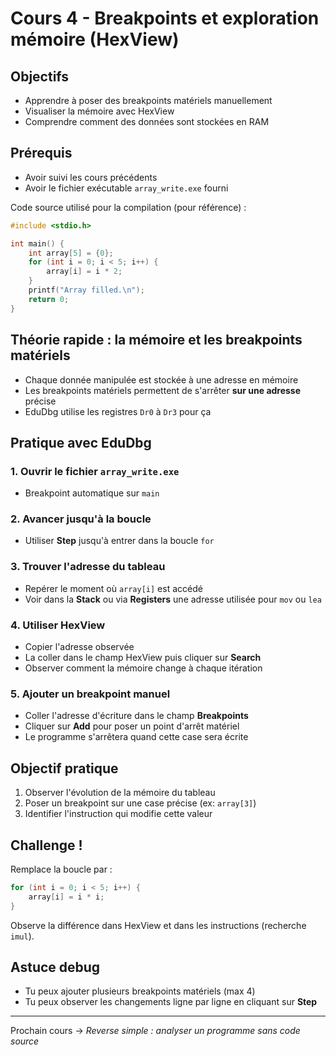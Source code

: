 # Cours 4 - Breakpoints et exploration mémoire (HexView)

## Objectifs

* Apprendre à poser des breakpoints matériels manuellement
* Visualiser la mémoire avec HexView
* Comprendre comment des données sont stockées en RAM

## Prérequis

* Avoir suivi les cours précédents
* Avoir le fichier exécutable `array_write.exe` fourni

Code source utilisé pour la compilation (pour référence) :

```c
#include <stdio.h>

int main() {
    int array[5] = {0};
    for (int i = 0; i < 5; i++) {
        array[i] = i * 2;
    }
    printf("Array filled.\n");
    return 0;
}
```

## Théorie rapide : la mémoire et les breakpoints matériels

* Chaque donnée manipulée est stockée à une adresse en mémoire
* Les breakpoints matériels permettent de s'arrêter **sur une adresse** précise
* EduDbg utilise les registres `Dr0` à `Dr3` pour ça

## Pratique avec EduDbg

### 1. Ouvrir le fichier `array_write.exe`

* Breakpoint automatique sur `main`

### 2. Avancer jusqu'à la boucle

* Utiliser **Step** jusqu'à entrer dans la boucle `for`

### 3. Trouver l'adresse du tableau

* Repérer le moment où `array[i]` est accédé
* Voir dans la **Stack** ou via **Registers** une adresse utilisée pour `mov` ou `lea`

### 4. Utiliser HexView

* Copier l'adresse observée
* La coller dans le champ HexView puis cliquer sur **Search**
* Observer comment la mémoire change à chaque itération

### 5. Ajouter un breakpoint manuel

* Coller l'adresse d'écriture dans le champ **Breakpoints**
* Cliquer sur **Add** pour poser un point d'arrêt matériel
* Le programme s'arrêtera quand cette case sera écrite

## Objectif pratique

1. Observer l'évolution de la mémoire du tableau
2. Poser un breakpoint sur une case précise (ex: `array[3]`)
3. Identifier l'instruction qui modifie cette valeur

## Challenge !

Remplace la boucle par :

```c
for (int i = 0; i < 5; i++) {
    array[i] = i * i;
}
```

Observe la différence dans HexView et dans les instructions (recherche `imul`).

## Astuce debug

* Tu peux ajouter plusieurs breakpoints matériels (max 4)
* Tu peux observer les changements ligne par ligne en cliquant sur **Step**

---

Prochain cours → *Reverse simple : analyser un programme sans code source*